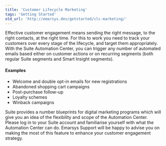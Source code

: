 ```yaml
---
title: 'Customer Lifecycle Marketing'
tags: 'Getting Started'
old_url: 'http://emarsys.dev/getstarted/clc-marketing/'
---
```


Effective customer engagement means sending the right message, to the right contacts, at the right time. For this to work you need to track your customers over every stage of the lifecycle, and target them appropriately. With the Suite Automation Center, you can trigger any number of automated emails based either on customer actions or on recurring segments (both regular Suite segments and Smart Insight segments).

#### Examples

- Welcome and double opt-in emails for new registrations
- Abandoned shopping cart campaigns
- Post-purchase follow-up
- Loyalty schemes
- Winback campaigns
 
 Suite provides a number blueprints for digital marketing programs which will give you an idea of the flexibility and scope of the Automation Center. Please log in to your Suite account and familiarise yourself with what the Automation Center can do. Emarsys Support will be happy to advise you on making the most of this feature to enhance your customer engagement strategy.